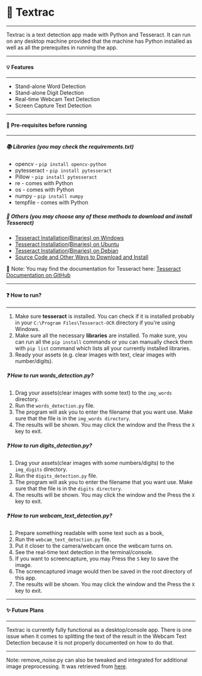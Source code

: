 # :mag_right: Textrac
---
Textrac is a text detection app made with Python and Tesseract. It can run on any desktop machine provided that the machine has Python installed as well as all the prerequites in running the app.

---

#### :bulb: Features
---

- Stand-alone Word Detection
- Stand-alone Digit Detection
- Real-time Webcam Text Detection
- Screen Capture Text Detection
---
#### :wrench: Pre-requisites before running
---
##### :books: Libraries (you may check the requirements.txt)

- opencv - `pip install opencv-python`
- pytesseract - `pip install pytesseract`
- Pillow - `pip install pytesseract`
- re - comes with Python
- os - comes with Python
- numpy - `pip install numpy`
- tempfile - comes with Python

##### :open_file_folder: Others (you may choose any of these methods to download and install Tesseract)

- [Tesseract Installation(Binaries) on Windows](https://github.com/UB-Mannheim/tesseract/wiki)
- [Tesseract Installation(Binaries) on Ubuntu](https://launchpad.net/~alex-p/+archive/ubuntu/tesseract-ocr-devel)
- [Tesseract Installation(Binaries) on Debian](https://notesalexp.org/tesseract-ocr/#tesseract_5.x)
- [Source Code and Other Ways to Download and Install](https://github.com/tesseract-ocr/tessdoc/blob/main/Downloads.md)

:page_facing_up: Note: You may find the documentation for Tesseract here: [Tesseract Documentation on GitHub](https://github.com/tesseract-ocr/tesseract)

---
#### :question: How to run?
---

1. Make sure **tesseract** is installed. You can check if it is installed probably in your `C:\Program Files\Tesseract-OCR` directory if you're using Windows.
2. Make sure all the necessary **libraries** are installed. To make sure, you can run all the `pip install` commands or you can manually check them with `pip list` command which lists all your currently installed libraries.
3. Ready your assets (e.g. clear images with text, clear images with number/digits).

##### :question: How to run words_detection.py?
1. Drag your assets(clear images with some text) to the `img_words` directory.
2. Run the `words_detection.py` file.
3. The program will ask you to enter the filename that you want use. Make sure that the file is in the `img_words directory`.
4. The results will be shown. You may click the window and the Press the `X` key to exit.

##### :question: How to run digits_detection.py?
1. Drag your assets(clear images with some numbers/digits) to the `img_digits` directory.
2. Run the `digits_detection.py` file.
3. The program will ask you to enter the filename that you want use. Make sure that the file is in the `digits directory`.
4. The results will be shown. You may click the window and the Press the `X` key to exit.

##### :question: How to run webcam_text_detection.py?
1. Prepare something readable with some text such as a book,
2. Run the `webcam_text_detection.py` file.
3. Put it closer to the camera/webcam once the webcam turns on.
4. See the real-time text detection in the terminal/console.
5. If you want to screencapture, you may Press the `S` key to save the image.
6. The screencaptured image would then be saved in the root directory of this app.
7. The results will be shown. You may click the window and the Press the `X` key to exit.

---
#### :sparkles: Future Plans
---
Textrac is currently fully functional as a desktop/console app. There is one issue when it comes to splitting the text of the result in the Webcam Text Detection because it is not properly documented on how to do that.

---
Note: remove_noise.py can also be tweaked and integrated for additional image preprocessing. It was retrieved from [here](https://github.com/yardstick17/image_text_reader/tree/master/image_preprocessing).